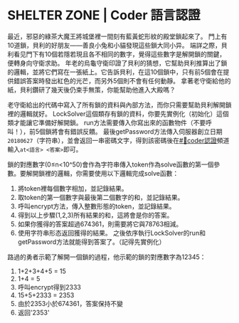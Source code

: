 # SHELTER ZONE | Coder 語言認證

最近，邪惡的綠茶大魔王將城堡裡一間刻有藍黃蛇形紋的殿堂鎖起來了。
門上有10道鎖，貝利的好朋友——善良小兔和小貓發現這些鎖大同小异。
端詳之際，貝利看见門下有10個若隱若現且各不相同的數字，覺得這些數字是解開鎖的關鍵，便轉身向守衛求助。
年老的烏龜守衛印證了貝利的猜想，它幫助貝利推算出了鎖的邏輯，並將它們寫在一張紙上。它告訴貝利，在這10個鎖中，只有前5個會在提供錯誤答案時發出紅色的光芒，而另外5個則不會有任何動靜。
拿著老守衛給他的紙，貝利鑽研了幾天後仍束手無策，你能幫助他進入大殿嗎？

老守衛給出的代碼中寫入了所有鎖的資料與內部方法，而你只需要幫助貝利解開鎖裡的邏輯就好。
LockSolver這個類存有鎖的資料，你要先實例化（初始化）這個類才能讓它準備好解開鎖。
run方法需要傳入你寫出來的函數物件（不要呼叫！），前5個鎖將會有錯誤反饋。
最後getPassword方法傳入伺服器創立日期`20180627`（字符串），並會返回一串密碼文字，得到該密碼後在[#🔰coder認證](https://discordapp.com/channels/445157253385814016/687603306679369768)頻道輸入`at<語言> <答案>`即可。

鎖的對應數字(0≤n<10^50)會作為字符串傳入token作為solve函數的第一個參數。要解開鎖裡的邏輯，你需要使用以下邏輯完成solve函數：
1. 將token裡每個數字相加，並記錄結果。
2. 取token的第一個數字與最後第二個數字的和，並記錄結果。
3. 呼叫encrypt方法，傳入整數形態的token，並記錄結果。
4. 得到以上步驟(1,2,3)所有結果的和，這將會是你的答案。
5. 如果你獲得的答案超過674361，則需要將它與78763相減。
6. 使用字符串形态返回獲得的結果。
之後依序執行LockSolver的run和getPassword方法就能得到答案了。（記得先實例化）

路過的勇者示範了解開一個鎖的過程，他示範的鎖的對應數字為12345：
1. 1+2+3+4+5 = 15
2. 1+4 = 5
3. 呼叫encrypt得到2333
4. 15+5+2333 = 2353
5. 由於2353小於674361，答案保持不變
6. 返回'2353'
